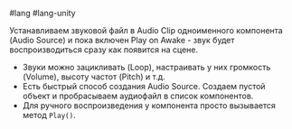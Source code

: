 #lang #lang-unity

Устанавливаем звуковой файл в Audio Clip одноименного компонента (Audio Source) и пока включен Play on Awake  - звук будет воспроизводиться сразу как появится на сцене.
- Звуки можно зацикливать (Loop), настраивать у них громкость (Volume), высоту частот (Pitch) и т.д.
- Есть быстрый способ создания Audio Source. Создаем пустой объект и пробрасываем аудиофайл в список компонентов.
- Для ручного воспроизведения у компонента просто вызывается метод `Play()`.
